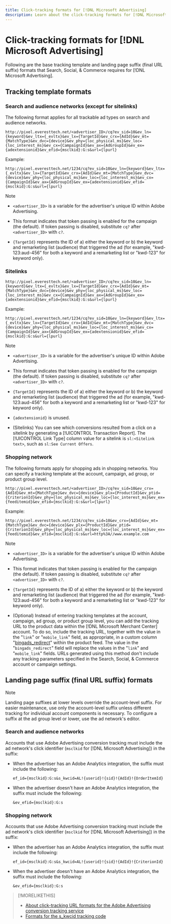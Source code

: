 ```yaml
---
title: Click-tracking formats for [!DNL Microsoft Advertising]
description: Learn about the click-tracking formats for [!DNL Microsoft Advertising] accounts. 
---
```

# Click-tracking formats for [!DNL Microsoft Advertising]

Following are the base tracking template and landing page suffix (final URL suffix) formats that Search, Social, & Commerce requires for [!DNL Microsoft Advertising].

## Tracking template formats

### Search and audience networks (except for sitelinks)

The following format applies for all trackable ad types on search and audience networks.

`http://pixel.everesttech.net/<advertiser_ID>/cq?ev_sid=10&ev_ln={keyword}&ev_ltx={_evltx}&ev_lx={TargetId}&ev_crx={AdId}&ev_mt={MatchType}&ev_dvc={device}&ev_phy={loc_physical_ms}&ev_loc={loc_interest_ms}&ev_cx={CampaignId}&ev_ax={AdGroupId}&ev_ex={adextensionid}&ev_efid={msclkid}:G:s&url={lpurl}`

Example:

`http://pixel.everesttech.net/1234/cq?ev_sid=10&ev_ln={keyword}&ev_ltx={_evltx}&ev_lx={TargetId}&ev_crx={AdId}&ev_mt={MatchType}&ev_dvc={device}&ev_phy={loc_physical_ms}&ev_loc={loc_interest_ms}&ev_cx={CampaignId}&ev_ax={AdGroupId}&ev_ex={adextensionid}&ev_efid={msclkid}:G:s&url={lpurl}`

>[!NOTE]
>
>* `<advertiser_ID>` is a variable for the advertiser's unique ID within Adobe Advertising.
>
>* This format indicates that token passing is enabled for the campaign (the default). If token passing is disabled, substitute `cq?` after `<advertiser_ID>` with `c?`.
>
>* `{TargetId}` represents the ID of a) either the keyword or b) the keyword and remarketing list (audience) that triggered the ad (for example, "kwd-123:aud-456" for both a keyword and a remarketing list or "kwd-123" for keyword only).

### Sitelinks

`http://pixel.everesttech.net/<advertiser_ID>/cq?ev_sid=10&ev_ln={keyword}&ev_ltx={_evltx}&ev_lx={TargetId}&ev_crx={AdId}&ev_mt={MatchType}&ev_dvc={device}&ev_phy={loc_physical_ms}&ev_loc={loc_interest_ms}&ev_cx={CampaignId}&ev_ax={AdGroupId}&ev_ex={adextensionid}&ev_efid={msclkid}:G:s&url={lpurl}`

Example:

`http://pixel.everesttech.net/1234/cq?ev_sid=10&ev_ln={keyword}&ev_ltx={_evltx}&ev_lx={TargetId}&ev_crx={AdId}&ev_mt={MatchType}&ev_dvc={device}&ev_phy={loc_physical_ms}&ev_loc={loc_interest_ms}&ev_cx={CampaignId}&ev_ax={AdGroupId}&ev_ex={adextensionid}&ev_efid={msclkid}:G:s&url={lpurl}`

>[!NOTE]
>
>* `<advertiser_ID>` is a variable for the advertiser's unique ID within Adobe Advertising.
>
>* This format indicates that token passing is enabled for the campaign (the default). If token passing is disabled, substitute `cq?` after `<advertiser_ID>` with `c?`.
>
>* `{TargetId}` represents the ID of a) either the keyword or b) the keyword and remarketing list (audience) that triggered the ad (for example, "kwd-123:aud-456" for both a keyword and a remarketing list or "kwd-123" for keyword only).
>
>* `{adextensionid}` is unused.
>
>* (Sitelinks) You can see which conversions resulted from a click on a sitelink by generating a [!UICONTROL Transaction Report]. The [!UICONTROL Link Type] column value for a sitelink is `sl:<Sitelink text>`, such as `sl:See Current Offers`.

### Shopping network

The following formats apply for shopping ads in shopping networks. You can specify a tracking template at the account, campaign, ad group, or product group level.

`http://pixel.everesttech.net/<advertiser_ID>/cq?ev_sid=10&ev_crx={AdId}&ev_mt={MatchType}&ev_dvc={device}&ev_plx={ProductId}&ev_ptid={CriterionId}&ev_phy={loc_physical_ms}&ev_loc={loc_interest_ms}&ev_ex={feeditemid}&ev_efid={msclkid}:G:s&url={lpurl}`

Example:

`http://pixel.everesttech.net/1234/cq?ev_sid=10&ev_crx={AdId}&ev_mt={MatchType}&ev_dvc={device}&ev_plx={ProductId}&ev_ptid={CriterionId}&ev_phy={loc_physical_ms}&ev_loc={loc_interest_ms}&ev_ex={feeditemid}&ev_efid={msclkid}:G:s&url=http%3A//www.example.com`

>[!NOTE]
>
>* `<advertiser_ID>` is a variable for the advertiser's unique ID within Adobe Advertising.
>
>* This format indicates that token passing is enabled for the campaign (the default). If token passing is disabled, substitute `cq?` after `<advertiser_ID>` with `c?`.
>
>*  `{TargetId}` represents the ID of a) either the keyword or b) the keyword and remarketing list (audience) that triggered the ad (for example, "kwd-123:aud-456" for both a keyword and a remarketing list or "kwd-123" for keyword only).
>
>* (Optional) Instead of entering tracking templates at the account, campaign, ad group, or product group level, you can add the tracking URL to the product data within the [!DNL Microsoft Merchant Center] account. To do so, include the tracking URL, together with the value in the "`link`" or "`mobile_link`" field, as appropriate, in a custom column "[bingads_redirect](https://help.bingads.microsoft.com/#apex/3/en/51084/0)" within the product feed. The value in the "`bingads_redirect`" field will replace the values in the "`link`" and "`mobile_link`" fields. URLs generated using this method don't include any tracking parameters specified in the Search, Social, & Commerce account or campaign settings.

## Landing page suffix (final URL suffix) formats

>[!NOTE]
>
>Landing page suffixes at lower levels override the account-level suffix. For easier maintenance, use only the account-level suffix unless different tracking for individual account components is necessary. To configure a suffix at the ad group level or lower, use the ad network's editor.

### Search and audience networks

Accounts that use Adobe Advertising conversion tracking must include the ad network's click identifier (`msclkid` for [!DNL Microsoft Advertising]) in the suffix:

* When the advertiser has an Adobe Analytics integration, the suffix must include the following:

  `ef_id={msclkid}:G:s&s_kwcid=AL!{userid}!{sid}!{AdId}!{OrderItemId}`

* When the advertiser doesn't have an Adobe Analytics integration, the suffix must include the following:

  `&ev_efid={msclkid}:G:s`

### Shopping network

Accounts that use Adobe Advertising conversion tracking must include the ad network's click identifier (`msclkid` for [!DNL Microsoft Advertising]) in the suffix:

* When the advertiser has an Adobe Analytics integration, the suffix must include the following:

  `ef_id={msclkid}:G:s&s_kwcid=AL!{userid}!{sid}!{AdId}!{CriterionId}`

* When the advertiser doesn't have an Adobe Analytics integration, the suffix must include the following:

  `&ev_efid={msclkid}:G:s`

>[!MORELIKETHIS]
>
>* [About click-tracking URL formats for the Adobe Advertising conversion tracking service](formats-click-tracking-about.md)
>* [Formats for the s\_kwcid tracking code](skwcid-tracking-parameter.md)
